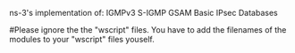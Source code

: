 ns-3's implementation of:
IGMPv3
S-IGMP
GSAM
Basic IPsec Databases

#Please ignore the the "wscript" files. You have to add the filenames of the modules to your "wscript" files youself.
